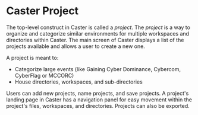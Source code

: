 # Caster Project

The top-level construct in Caster is called a *project*. The _project_ is a way to organize and categorize similar environments for multiple workspaces and directories within Caster. The main screen of Caster displays a list of the projects available and allows a user to create a new one.

A project is meant to:

- Categorize large events (like Gaining Cyber Dominance, Cybercom, CyberFlag or MCCORC)
- House directories, workspaces, and sub-directories

Users can add new projects, name projects, and save projects. A project's landing page in Caster has a navigation panel for easy movement within the project's files, workspaces, and directories. Projects can also be exported.